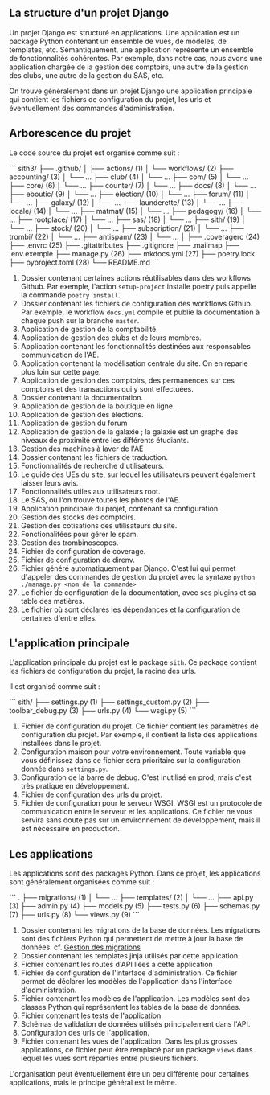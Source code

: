 ## La structure d'un projet Django

Un projet Django est structuré en applications.
Une application est un package Python 
contenant un ensemble de vues, de modèles, de templates, etc.
Sémantiquement, une application représente 
un ensemble de fonctionnalités cohérentes.
Par exemple, dans notre cas, nous avons une application
chargée de la gestion des comptoirs, une autre de la gestion
des clubs, une autre de la gestion du SAS, etc.

On trouve généralement dans un projet Django
une application principale qui contient les
fichiers de configuration du projet, 
les urls et éventuellement des commandes d'administration.

## Arborescence du projet

Le code source du projet est organisé comme suit :

<div class="annotate">
```
sith3/
├── .github/
│   ├── actions/ (1)
│   └── workflows/ (2)
├── accounting/ (3)
│   └── ...
├── club/ (4)
│   └── ...
├── com/ (5)
│   └── ...
├── core/ (6)
│   └── ...
├── counter/ (7)
│   └── ...
├── docs/ (8)
│   └── ...
├── eboutic/ (9)
│   └── ...
├── election/ (10)
│   └── ...
├── forum/ (11)
│   └── ...
├── galaxy/ (12)
│   └── ...
├── launderette/ (13)
│   └── ...
├── locale/ (14)
│   └── ...
├── matmat/ (15)
│   └── ...
├── pedagogy/ (16)
│   └── ...
├── rootplace/ (17)
│   └── ...
├── sas/ (18)
│   └── ...
├── sith/ (19)
│   └── ...
├── stock/ (20)
│   └── ...
├── subscription/ (21)
│   └── ...
├── trombi/ (22)
│   └── ...
├── antispam/ (23)
│   └── ...
│
├── .coveragerc (24)
├── .envrc (25)
├── .gitattributes
├── .gitignore
├── .mailmap
├── .env.exemple
├── manage.py (26)
├── mkdocs.yml (27)
├── poetry.lock
├── pyproject.toml (28)
└── README.md
```
</div>

1. Dossier contenant certaines actions réutilisables
   dans des workflows Github. Par exemple, l'action
   `setup-project` installe poetry puis appelle
   la commande `poetry install`.
2. Dossier contenant les fichiers de configuration
   des workflows Github. 
   Par exemple, le workflow `docs.yml` compile
   et publie la documentation à chaque push sur la branche `master`.
3. Application de gestion de la comptabilité.
4. Application de gestion des clubs et de leurs membres.
5. Application contenant les fonctionnalités 
   destinées aux responsables communication de l'AE.
6. Application contenant la modélisation centrale du site.
   On en reparle plus loin sur cette page.
7. Application de gestion des comptoirs, des permanences
   sur ces comptoirs et des transactions qui y sont effectuées.
8. Dossier contenant la documentation.
9. Application de gestion de la boutique en ligne.
10. Application de gestion des élections.
11. Application de gestion du forum
12. Application de gestion de la galaxie ; la galaxie
    est un graphe des niveaux de proximité entre les différents
    étudiants.
13. Gestion des machines à laver de l'AE
14. Dossier contenant les fichiers de traduction.
15. Fonctionnalités de recherche d'utilisateurs.
16. Le guide des UEs du site, sur lequel les utilisateurs
    peuvent également laisser leurs avis.
17. Fonctionnalités utiles aux utilisateurs root.
18. Le SAS, où l'on trouve toutes les photos de l'AE.
19. Application principale du projet, contenant sa configuration.
20. Gestion des stocks des comptoirs.
21. Gestion des cotisations des utilisateurs du site.
22. Fonctionalitées pour gérer le spam.
23. Gestion des trombinoscopes.
24. Fichier de configuration de coverage.
25. Fichier de configuration de direnv.
26. Fichier généré automatiquement par Django. C'est lui
    qui permet d'appeler des commandes de gestion du projet
    avec la syntaxe `python ./manage.py <nom de la commande>`
27. Le fichier de configuration de la documentation,
    avec ses plugins et sa table des matières.
28. Le fichier où sont déclarés les dépendances et la configuration
    de certaines d'entre elles.
    

## L'application principale

L'application principale du projet est le package `sith`.
Ce package contient les fichiers de configuration du projet,
la racine des urls.

Il est organisé comme suit :

<div class="annotate">
```
sith/
├── settings.py (1)
├── settings_custom.py (2)
├── toolbar_debug.py (3)
├── urls.py (4)
└── wsgi.py (5)
```
</div>

1. Fichier de configuration du projet.
   Ce fichier contient les paramètres de configuration du projet.
   Par exemple, il contient la liste des applications
   installées dans le projet.
2. Configuration maison pour votre environnement.
   Toute variable que vous définissez dans ce fichier sera prioritaire
   sur la configuration donnée dans `settings.py`.
3. Configuration de la barre de debug.
   C'est inutilisé en prod, mais c'est très pratique en développement.
4. Fichier de configuration des urls du projet.
5. Fichier de configuration pour le serveur WSGI.
   WSGI est un protocole de communication entre le serveur
   et les applications.
   Ce fichier ne vous servira sans doute pas sur un environnement
   de développement, mais il est nécessaire en production.

## Les applications

Les applications sont des packages Python.
Dans ce projet, les applications sont généralement organisées
comme suit :

<div class="annotate">
```
.
├── migrations/ (1)
│   └── ...
├── templates/ (2)
│   └── ...
├── api.py (3)
├── admin.py (4)
├── models.py (5)
├── tests.py (6)
├── schemas.py (7)
├── urls.py (8)
└── views.py (9)
```
</div>

1. Dossier contenant les migrations de la base de données.
   Les migrations sont des fichiers Python qui permettent
   de mettre à jour la base de données.
   cf. [Gestion des migrations](../howto/migrations.md)
2. Dossier contenant les templates jinja utilisés par cette application.
3. Fichier contenant les routes d'API liées à cette application
4. Fichier de configuration de l'interface d'administration.
   Ce fichier permet de déclarer les modèles de l'application
   dans l'interface d'administration.
5. Fichier contenant les modèles de l'application.
   Les modèles sont des classes Python qui représentent
   les tables de la base de données.
6. Fichier contenant les tests de l'application.
7. Schémas de validation de données utilisés principalement dans l'API.
8. Configuration des urls de l'application.
9. Fichier contenant les vues de l'application.
   Dans les plus grosses applications,
   ce fichier peut être remplacé par un package
   `views` dans lequel les vues sont réparties entre
   plusieurs fichiers.

L'organisation peut éventuellement être un peu différente
pour certaines applications, mais le principe
général est le même.